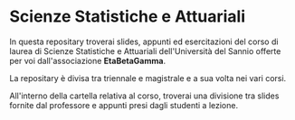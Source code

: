# Scienze Statistiche e Attuariali

In questa repositary troverai slides, appunti ed esercitazioni del corso di laurea di Scienze Statistiche e Attuariali dell'Università del Sannio offerte per voi dall'associazione **EtaBetaGamma**.

La repositary è divisa tra triennale e magistrale e a sua volta nei vari corsi.

All'interno della cartella relativa al corso, troverai una divisione tra slides fornite dal professore e appunti presi dagli studenti a lezione.
